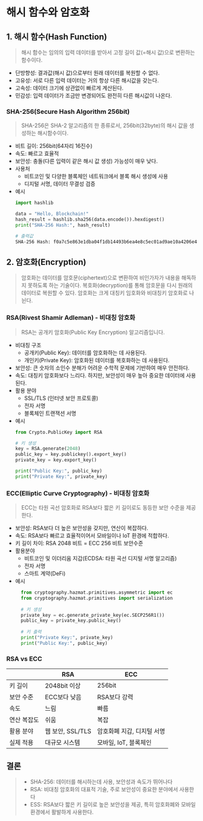 # 해시 함수와 암호화

## 1. 해시 함수(Hash Function)
> 해시 함수는 임의의 입력 데이터를 받아서 고정 길이 값(=해시 값)으로 변환하는 함수이다.
- 단방향성: 결과값(해시 값)으로부터 원래 데이터를 복원할 수 없다.
- 고유성: 서로 다른 입력 데이터는 거의 항상 다른 해시값을 갖는다.
- 고속성: 데이터 크기에 상관없이 빠르게 계산된다.
- 민감성: 입력 데이터가 조금만 변경되어도 완전히 다른 해시값이 나온다.

### SHA-256(Secure Hash Algorithm 256bit)
> SHA-256은 SHA-2 알고리즘의 한 종류로서, 256bit(32byte)의 해시 값을 생성하는 해시함수이다.
- 비트 길이: 256bit(64자리 16진수)
- 속도: 빠르고 효율적
- 보안성: 충돌(다른 입력이 같은 해시 값 생성) 가능성이 매우 낮다.
- 사용처
  - 비트코인 및 다양한 블록체인 네트워크에서 블록 해시 생성에 사용
  - 디지털 서명, 데이터 무결성 검증
- 예시
    ```python
    import hashlib
    
    data = "Hello, Blockchain!"
    hash_result = hashlib.sha256(data.encode()).hexdigest()
    print("SHA-256 Hash:", hash_result)
    ```
    ```bash
  # 출력값
  SHA-256 Hash: f0a7c5e863e1dba04f1db14493b6ea4e8c5ec01ad9ae10a4206e44e0b223849f
    ```

## 2. 암호화(Encryption)
> 암호화는 데이터를 암호문(ciphertext)으로 변환하여 비인가자가 내용을 해독하지 못하도록 하는 기술이다.
> 복호화(decryption)를 통해 암호문을 다시 원래의 데이터로 복원할 수 있다. 암호화는 크게 대칭키 임호화와 비대칭키 암호화로 나뉜다.

### RSA(Rivest Shamir Adleman) - 비대칭 암호화
> RSA는 공개키 암호화(Public Key Encryption) 알고리즘입니다.
- 비대칭 구조
  - 공개키(Public Key): 데이터를 암호화하는 데 사용된다.
  - 개인키(Private Key): 암호화된 데이터를 복호화하는 데 사용된다.
- 보안성: 큰 숫자의 소인수 분해가 어려운 수학적 문제에 기반하여 매우 안전하다.
- 속도: 대칭키 암호화보다 느리다. 하지만, 보안성이 매우 높아 중요한 데이터에 사용된다.
- 활용 분야
  - SSL/TLS (인터넷 보안 프로토콜)
  - 전자 서명
  - 블록체인 트랜잭션 서명
- 예시
    ```python
    from Crypto.PublicKey import RSA
    
    # 키 생성
    key = RSA.generate(2048)
    public_key = key.publickey().export_key()
    private_key = key.export_key()
    
    print("Public Key:", public_key)
    print("Private Key:", private_key)
    ```

### ECC(Elliptic Curve Cryptography) - 비대칭 암호화
> ECC는 타원 곡선 암호화로 RSA보다 짧은 키 길이로도 동등한 보안 수준을 제공한다.
- 보안성: RSA보다 더 높은 보안성을 갖지만, 연산이 복잡하다.
- 속도: RSA보다 빠르고 효율적이어서 모바일이나 IoT 환경에 적합하다.
- 키 길이 차이: RSA 2048 비트 = ECC 256 비트 보안수준
- 활용분야
  - 비트코인 및 이더리움 지갑(ECDSA: 타원 곡선 디지털 서명 알고리즘)
  - 전자 서명
  - 스마트 계약(DeFi)
- 예시
  ```python
    from cryptography.hazmat.primitives.asymmetric import ec
    from cryptography.hazmat.primitives import serialization
    
    # 키 생성
    private_key = ec.generate_private_key(ec.SECP256R1())
    public_key = private_key.public_key()
    
    # 키 출력
    print("Private Key:", private_key)
    print("Public Key:", public_key)
    ```

### RSA vs ECC 
|        | RSA           | ECC             |
|--------|---------------|-----------------|
| 키 길이   | 2048bit 이상    | 256bit          |
| 보안 수준  | ECC보다 낮음      | RSA보다 강력        |
| 속도     | 느림            | 빠름              |
| 연산 복잡도 | 쉬움            | 복잡              |
| 활용 분야  | 웹 보안, SSL/TLS | 암호화폐 지갑, 디지털 서명 |
| 실제 적용  | 대규모 시스템       | 모바일, IoT, 블록체인  |

## 결론
> - SHA-256: 데이터를 해시하는데 사용, 보안성과 속도가 뛰어나다
> - RSA: 비대칭 암호화의 대표적 기술, 주로 보안성이 중요한 분야에서 사용한다
> - ESS: RSA보다 짧은 키 길이로 높은 보안성을 제공, 특히 암호화폐와 모바일 환경에서 활발하게 사용한다.